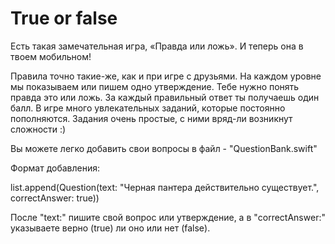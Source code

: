 # True or false

Есть такая замечательная игра, «Правда или ложь».  И теперь она в твоем мобильном! 

Правила точно такие-же, как и при игре с друзьями. На каждом уровне мы показываем или пишем одно утверждение.
Тебе нужно понять правда это или ложь. За каждый правильный ответ ты получаешь один балл. 
В игре много увлекательных заданий, которые постоянно пополняются.
Задания очень простые, с ними вряд-ли возникнут сложности :)



Вы можете легко добавить свои вопросы в файл - "QuestionBank.swift" 

Формат добавления:

 list.append(Question(text: "Черная пантера действительно существует.", correctAnswer: true))
 
 После  "text:" пишите свой вопрос или утверждение, а в  "correctAnswer:" указываете верно (true) ли оно или нет (false).
